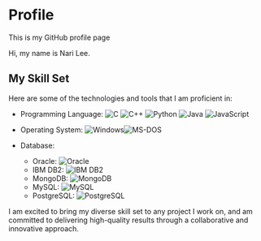 # Profile
This is my GitHub profile page

Hi, my name is Nari Lee.

## My Skill Set

Here are some of the technologies and tools that I am proficient in:

- Programming Language: 
    ![C](https://img.icons8.com/color/48/000000/c-programming.png) ![C++](https://img.icons8.com/color/48/000000/c-plus-plus-logo.png)
    ![Python](https://img.icons8.com/color/48/000000/python.png)
    ![Java](https://img.icons8.com/color/48/000000/java-coffee-cup-logo.png)
    ![JavaScript](https://img.icons8.com/color/48/000000/javascript-logo-1.png)

- Operating System: 
    ![Windows](https://img.icons8.com/color/48/000000/windows-10.png)![MS-DOS](https://img.icons8.com/color/48/000000/console.png)

- Database: 
    - Oracle: ![Oracle](https://img.icons8.com/color/48/000000/oracle-logo.png)
    - IBM DB2: ![IBM DB2](https://img.icons8.com/color/48/000000/ibm-db2.png)
    - MongoDB: ![MongoDB](https://img.icons8.com/color/48/000000/mongodb.png)
    - MySQL: ![MySQL](https://img.icons8.com/color/48/000000/mysql-logo.png)
    - PostgreSQL: ![PostgreSQL](https://img.icons8.com/color/48/000000/postgreesql.png)

I am excited to bring my diverse skill set to any project I work on, and am committed to delivering high-quality results through a collaborative and innovative approach.

